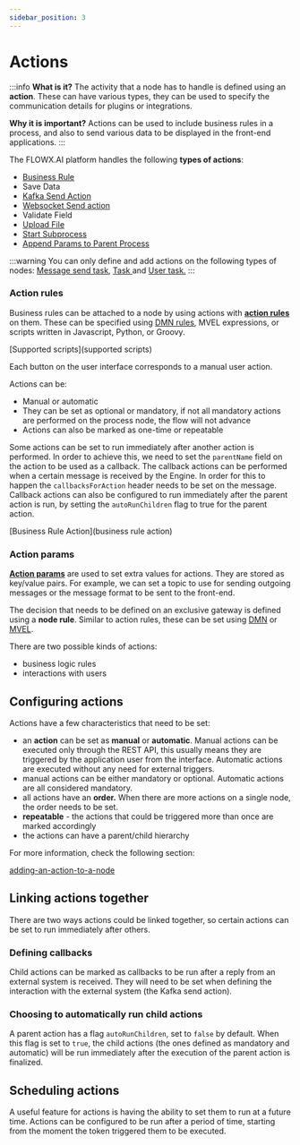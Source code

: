 ```yaml
---
sidebar_position: 3
---
```


# Actions

:::info
**What is it?** The activity that a node has to handle is defined using an **action**. These can have various types, they can be used to specify the communication details for plugins or integrations.

**Why it is important?** Actions can be used to include business rules in a process, and also to send various data to be displayed in the front-end applications.
:::

The FLOWX.AI platform handles the following **types of actions**:

* [Business Rule](nodes-types/task-node/business-rule-action/)
* Save Data
* [Kafka Send Action](nodes-types/message-send-received-task-node.md#configuring-a-kafka-send-action)
* [Websocket Send action](nodes-types/task-node/websocket-send-action.md)
* Validate Field
* [Upload File](nodes-types/task-node/upload-file-action.md)
* [Start Subprocess](nodes-types/task-node/start-subprocess-action.md)
* [Append Params to Parent Process](nodes-types/task-node/append-params-to-parent-process.md)

:::warning
You can only define and add actions on the following types of nodes: [Message send task](nodes-types/message-send-received-task-node.md#message-send-task), [Task ](nodes-types/task-node/)and [User task.](nodes-types/user-task-node/)
:::

### Action rules

Business rules can be attached to a node by using actions with [**action rules**](nodes-types/task-node/) on them. These can be specified using [DMN rules](nodes-types/task-node/business-rule-action/dmn-business-rule-action.md), MVEL expressions, or scripts written in Javascript, Python, or Groovy.


[Supported scripts](supported scripts)


Each button on the user interface corresponds to a manual user action.

Actions can be:

* Manual or automatic
* They can be set as optional or mandatory, if not all mandatory actions are performed on the process node, the flow will not advance
* Actions can also be marked as one-time or repeatable

Some actions can be set to run immediately after another action is performed. In order to achieve this, we need to set the `parentName` field on the action to be used as a callback. The callback actions can be performed when a certain message is received by the Engine. In order for this to happen the `callbacksForAction` header needs to be set on the message. Callback actions can also be configured to run immediately after the parent action is run, by setting the `autoRunChildren` flag to true for the parent action.


[Business Rule Action](business rule action)


### Action params

[**Action params**](nodes-types/user-task-node/values.md) are used to set extra values for actions. They are stored as key/value pairs. For example, we can set a topic to use for sending outgoing messages or the message format to be sent to the front-end.

The decision that needs to be defined on an exclusive gateway is defined using a **node rule**. Similar to action rules, these can be set using [DMN](../../overview/frameworks-and-standards/business-process-industry-standards/intro-to-dmn.md) or [MVEL](../../overview/frameworks-and-standards/business-process-industry-standards/intro-to-mvel.md).

There are two possible kinds of actions:&#x20;

* business logic rules
* interactions with users

## Configuring actions

Actions have a few characteristics that need to be set:

* an **action** can be set as **manual** or **automatic**. Manual actions can be executed only through the REST API, this usually means they are triggered by the application user from the interface. Automatic actions are executed without any need for external triggers.
* manual actions can be either mandatory or optional. Automatic actions are all considered mandatory.
* all actions have an **order.** When there are more actions on a single node, the order needs to be set.
* **repeatable** - the actions that could be triggered more than once are marked accordingly
* the actions can have a parent/child hierarchy

For more information, check the following section:


[adding-an-action-to-a-node](manage-a-process-flow/adding-an-action-to-a-node)


## Linking actions together

There are two ways actions could be linked together, so certain actions can be set to run immediately after others.

### Defining callbacks

Child actions can be marked as callbacks to be run after a reply from an external system is received. They will need to be set when defining the interaction with the external system (the Kafka send action).

### Choosing to automatically run child actions

A parent action has a flag `autoRunChildren`, set to `false` by default. When this flag is set to `true`, the child actions (the ones defined as mandatory and automatic) will be run immediately after the execution of the parent action is finalized.

## Scheduling actions

A useful feature for actions is having the ability to set them to run at a future time. Actions can be configured to be run after a period of time, starting from the moment the token triggered them to be executed.